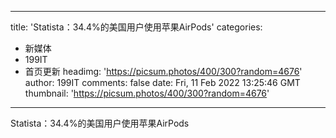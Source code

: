 
---
title: 'Statista：34.4%的美国用户使用苹果AirPods'
categories: 
 - 新媒体
 - 199IT
 - 首页更新
headimg: 'https://picsum.photos/400/300?random=4676'
author: 199IT
comments: false
date: Fri, 11 Feb 2022 13:25:46 GMT
thumbnail: 'https://picsum.photos/400/300?random=4676'
---

<div>   
Statista：34.4%的美国用户使用苹果AirPods  
</div>
            